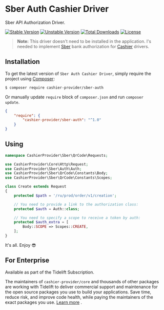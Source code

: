 # Sber Auth Cashier Driver

Sber API Authorization Driver.

[![Stable Version][badge_stable]][link_packagist]
[![Unstable Version][badge_unstable]][link_packagist]
[![Total Downloads][badge_downloads]][link_packagist]
[![License][badge_license]][link_license]

> **Note:** This driver doesn't need to be installed in the application. I's needed to implement [Sber](https://www.sberbank.ru/en) bank authorization for [Cashier](https://github.com/cashier-provider/core) drivers.

## Installation

To get the latest version of `Sber Auth Cashier Driver`, simply require the project using [Composer](https://getcomposer.org):

```bash
$ composer require cashier-provider/sber-auth
```

Or manually update `require` block of `composer.json` and run `composer update`.

```json
{
    "require": {
        "cashier-provider/sber-auth": "^1.0"
    }
}
```

## Using

```php
namespace CashierProvider\Sber\QrCode\Requests;

use CashierProvider\Core\Http\Request;
use CashierProvider\Sber\Auth\Auth;
use CashierProvider\Sber\QrCode\Constants\Body;
use CashierProvider\Sber\QrCode\Constants\Scopes;

class Create extends Request
{
    protected $path = '/ru/prod/order/v1/creation';

    // You need to provide a link to the authorization class:
    protected $auth = Auth::class;

    // You need to specify a scope to receive a token by auth:
    protected $auth_extra = [
        Body::SCOPE => Scopes::CREATE,
    ];
}
```

It's all. Enjoy 😎


## For Enterprise

Available as part of the Tidelift Subscription.

The maintainers of `cashier-provider/core` and thousands of other packages are working with Tidelift to deliver commercial support and maintenance for the open source packages you
use to build your applications. Save time, reduce risk, and improve code health, while paying the maintainers of the exact packages you
use. [Learn more](https://tidelift.com/subscription/pkg/packagist-andrey-helldar-cashier?utm_source=packagist-andrey-helldar-cashier&utm_medium=referral&utm_campaign=enterprise&utm_term=repo)
.

[badge_downloads]:      https://img.shields.io/packagist/dt/cashier-provider/sber-auth.svg?style=flat-square

[badge_license]:        https://img.shields.io/packagist/l/cashier-provider/sber-auth.svg?style=flat-square

[badge_stable]:         https://img.shields.io/github/v/release/cashier-provider/sber-auth?label=stable&style=flat-square

[badge_unstable]:       https://img.shields.io/badge/unstable-dev--main-orange?style=flat-square

[link_license]:         LICENSE

[link_packagist]:       https://packagist.org/packages/cashier-provider/sber-auth
